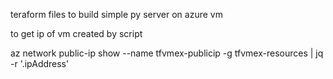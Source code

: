 teraform files to build simple py server on azure vm



to get ip of vm created by script

az network public-ip show --name tfvmex-publicip -g tfvmex-resources | jq -r '.ipAddress'
